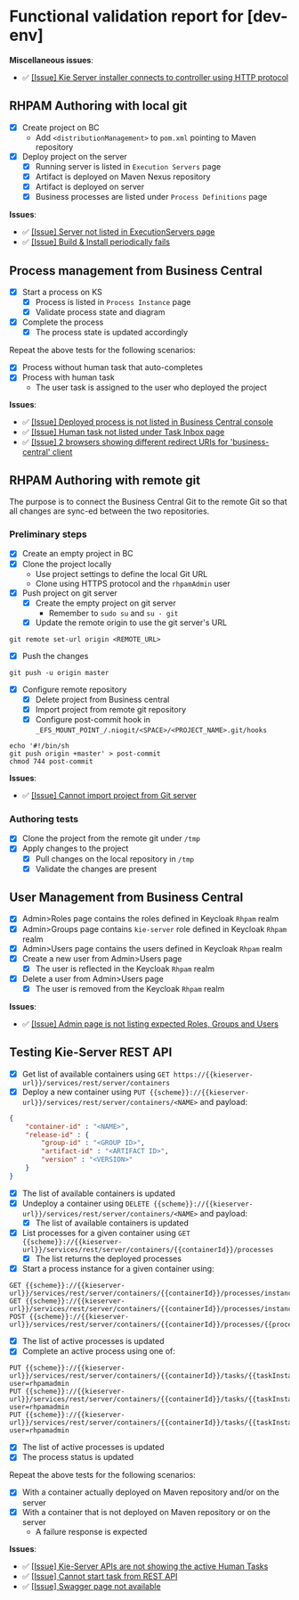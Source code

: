 # Functional validation report for [dev-env]
**Miscellaneous issues**:
* ✅ [[Issue] Kie Server installer connects to controller using HTTP protocol](https://issues.redhat.com/browse/APPENG-250)

## RHPAM Authoring with local git
- [x] Create project on BC
  - Add `<distributionManagement>` to `pom.xml` pointing to Maven repository
- [x] Deploy project on the server
  - [x] Running server is listed in `Execution Servers` page
  - [x] Artifact is deployed on Maven Nexus repository
  - [x] Artifact is deployed on server
  - [x] Business processes are listed under `Process Definitions` page

**Issues**:
* ✅ [[Issue] Server not listed in ExecutionServers page](https://issues.redhat.com/browse/APPENG-219)
* ✅ [[Issue] Build & Install periodically fails](https://issues.redhat.com/browse/APPENG-220)

## Process management from Business Central
- [x] Start a process on KS
  - [X] Process is listed in `Process Instance` page
  - [X] Validate process state and diagram
- [x] Complete the process
  - [x] The process state is updated accordingly

Repeat the above tests for the following scenarios:
- [x] Process without human task that auto-completes
- [x] Process with human task
  - The user task is assigned to the user who deployed the project

**Issues**:
* ✅ [[Issue] Deployed process is not listed in Business Central console](https://issues.redhat.com/browse/APPENG-222)
* ✅ [[Issue] Human task not listed under Task Inbox page](https://issues.redhat.com/browse/APPENG-227)
* ✅ [[Issue] 2 browsers showing different redirect URIs for 'business-central' client](https://issues.redhat.com/browse/APPENG-226)
## RHPAM Authoring with remote git
The purpose is to connect the Business Central Git to the remote Git
so that all changes are sync-ed between the two repositories.

### Preliminary steps
- [x] Create an empty project in BC
- [x] Clone the project locally
  - Use project settings to define the local Git URL
  - Clone using HTTPS protocol and the `rhpamAdmin` user
- [x] Push project on git server
  - [x] Create the empty project on git server
    - Remember to `sudo su` and `su - git`
  - [x] Update the remote origin to use the git server's URL
```shell
git remote set-url origin <REMOTE_URL> 
```
- [x] Push the changes
```shell
git push -u origin master
```
- [x] Configure remote repository
  - [x] Delete project from Business central
  - [x] Import project from remote git repository
  - [x] Configure post-commit hook in `_EFS_MOUNT_POINT_/.niogit/<SPACE>/<PROJECT_NAME>.git/hooks`
```shell
echo '#!/bin/sh
git push origin +master' > post-commit
chmod 744 post-commit
```

**Issues**:
* ✅ [[Issue] Cannot import project from Git server](https://issues.redhat.com/browse/APPENG-230)

### Authoring tests
- [x] Clone the project from the remote git under `/tmp`
- [x] Apply changes to the project
  - [x] Pull changes on the local repository in `/tmp`
  - [x] Validate the changes are present

## User Management from Business Central
- [x] Admin>Roles page contains the roles defined in Keycloak `Rhpam` realm
- [x] Admin>Groups page contains `kie-server` role defined in Keycloak `Rhpam` realm
- [x] Admin>Users page contains the users defined in Keycloak `Rhpam` realm
- [x] Create a new user from Admin>Users page
  - [x] The user is reflected in the Keycloak `Rhpam` realm
- [x] Delete a user from Admin>Users page
  - [x] The user is removed from the Keycloak `Rhpam` realm

**Issues**:
* ✅ [[Issue] Admin page is not listing expected Roles, Groups and Users](https://issues.redhat.com/browse/APPENG-221)

## Testing Kie-Server REST API
- [x] Get list of available containers using `GET https://{{kieserver-url}}/services/rest/server/containers`
- [x] Deploy a new container using
`PUT {{scheme}}://{{kieserver-url}}/services/rest/server/containers/<NAME>` and payload:
```json
{
    "container-id" : "<NAME>",
    "release-id" : {
        "group-id" : "<GROUP ID>",
        "artifact-id" : "<ARTIFACT ID>",
        "version" : "<VERSION>"
    }
}
```
  - [x] The list of available containers is updated
- [x] Undeploy a container using `DELETE {{scheme}}://{{kieserver-url}}/services/rest/server/containers/<NAME>` and payload:
  - [x] The list of available containers is updated
- [x] List processes for a given container using 
`GET {{scheme}}://{{kieserver-url}}/services/rest/server/containers/{{containerId}}/processes`
  - [x] The list returns the deployed processes
- [x] Start a process instance for a given container using: 
```shell
GET {{scheme}}://{{kieserver-url}}/services/rest/server/containers/{{containerId}}/processes/instances
GET {{scheme}}://{{kieserver-url}}/services/rest/server/containers/{{containerId}}/processes/instances/{{processInstanceId}}
POST {{scheme}}://{{kieserver-url}}/services/rest/server/containers/{{containerId}}/processes/{{processId}}/instances
```
  - [x] The list of active processes is updated
- [x] Complete an active process using one of:
```shell
PUT {{scheme}}://{{kieserver-url}}/services/rest/server/containers/{{containerId}}/tasks/{{taskInstanceId}}/states/started?user=rhpamadmin
PUT {{scheme}}://{{kieserver-url}}/services/rest/server/containers/{{containerId}}/tasks/{{taskInstanceId}}/states/completed?user=rhpamadmin
PUT {{scheme}}://{{kieserver-url}}/services/rest/server/containers/{{containerId}}/tasks/{{taskInstanceId}}/states/skipped?user=rhpamadmin
```
  - [x] The list of active processes is updated
  - [x] The process status is updated

Repeat the above tests for the following scenarios:
- [x] With a container actually deployed on Maven repository and/or on the server
- [x] With a container that is not deployed on Maven repository or on the server
  - A failure response is expected

**Issues**:
* ✅ [[Issue] Kie-Server APIs are not showing the active Human Tasks](https://issues.redhat.com/browse/APPENG-248)
* ✅ [[Issue] Cannot start task from REST API](https://issues.redhat.com/browse/APPENG-251)
* ✅ [[Issue] Swagger page not available](https://issues.redhat.com/browse/APPENG-252)
